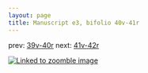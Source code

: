 ```yaml
---
layout: page
title: Manuscript e3, bifolio 40v-41r
---
```


prev: [39v-40r](../39v-40r/) next: [41v-42r](../41v-42r/)



[![Linked to zoomble image](http://www.homermultitext.org/iipsrv?IIIF=/project/homer/pyramidal/deepzoom/hmt/e3bifolio/v1/vb_40v_41r.tif/full/2000,/0/default.jpg)](http://www.homermultitext.org/ict2/?urn=urn:cite2:hmt:e3bifolio.v1:vb_40v_41r)

